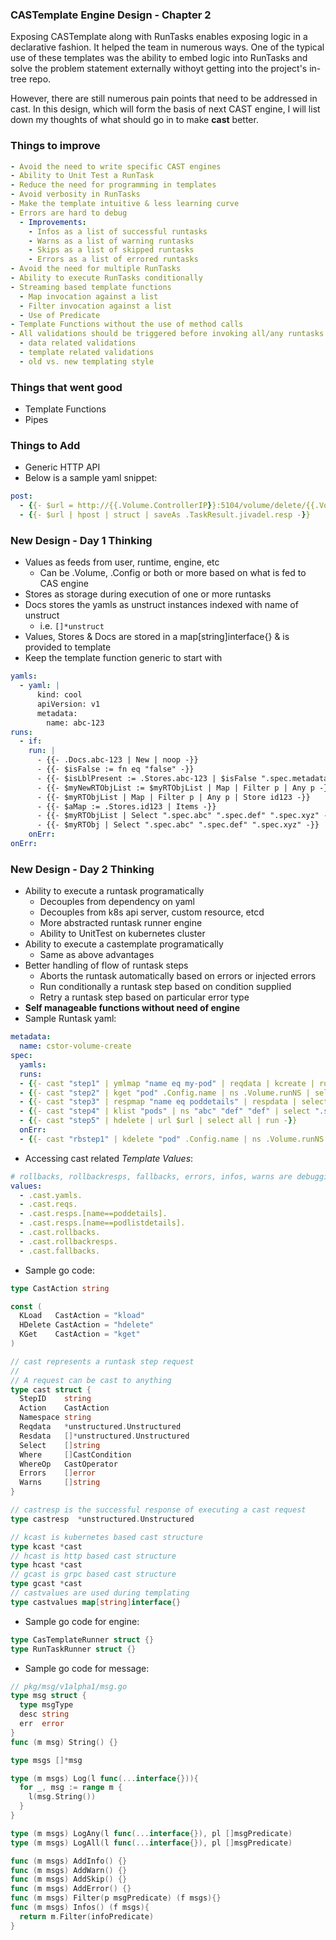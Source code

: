 ### CASTemplate Engine Design - Chapter 2
Exposing CASTemplate along with RunTasks enables exposing logic in a declarative fashion. It helped the team in numerous ways. One of the typical use of these templates was the ability to embed logic into RunTasks and solve the problem statement
externally withoyt getting into the project's in-tree repo. 

However, there are still numerous pain points that need to be addressed in cast. In this design, which will form the basis of 
next CAST engine, I will list down my thoughts of what should go in to make **cast** better.

### Things to improve
```yaml
- Avoid the need to write specific CAST engines
- Ability to Unit Test a RunTask
- Reduce the need for programming in templates
- Avoid verbosity in RunTasks
- Make the template intuitive & less learning curve
- Errors are hard to debug
  - Improvements:
    - Infos as a list of successful runtasks
    - Warns as a list of warning runtasks
    - Skips as a list of skipped runtasks
    - Errors as a list of errored runtasks
- Avoid the need for multiple RunTasks
- Ability to execute RunTasks conditionally
- Streaming based template functions
  - Map invocation against a list
  - Filter invocation against a list
  - Use of Predicate
- Template Functions without the use of method calls
- All validations should be triggered before invoking all/any runtasks
  - data related validations
  - template related validations
  - old vs. new templating style
```

### Things that went good
- Template Functions
- Pipes

### Things to Add
- Generic HTTP API
- Below is a sample yaml snippet:
```yaml
post:
  - {{- $url = http://{{.Volume.ControllerIP}}:5104/volume/delete/{{.Volume.owner}} -}}
  - {{- $url | hpost | struct | saveAs .TaskResult.jivadel.resp -}}
```

### New Design - Day 1 Thinking
- Values as feeds from user, runtime, engine, etc
  - Can be .Volume, .Config or both or more based on what is fed to CAS engine
- Stores as storage during execution of one or more runtasks
- Docs stores the yamls as unstruct instances indexed with name of unstruct
  - i.e. `[]*unstruct`
- Values, Stores & Docs are stored in a map[string]interface{} & is provided to template
- Keep the template function generic to start with
```yaml
yamls:
  - yaml: |
      kind: cool
      apiVersion: v1
      metadata:
        name: abc-123
runs:
  - if: 
    run: |
      - {{- .Docs.abc-123 | New | noop -}}
      - {{- $isFalse := fn eq "false" -}}
      - {{- $isLblPresent := .Stores.abc-123 | $isFalse ".spec.metadata.labels" -}}
      - {{- $myNewRTObjList := $myRTObjList | Map | Filter p | Any p -}}
      - {{- $myRTObjList | Map | Filter p | Any p | Store id123 -}}
      - {{- $aMap := .Stores.id123 | Items -}}
      - {{- $myRTObjList | Select ".spec.abc" ".spec.def" ".spec.xyz" -}}
      - {{- $myRTObj | Select ".spec.abc" ".spec.def" ".spec.xyz" -}}
    onErr: 
onErr:
```

### New Design - Day 2 Thinking
- Ability to execute a runtask programatically
  - Decouples from dependency on yaml
  - Decouples from k8s api server, custom resource, etcd
  - More abstracted runtask runner engine
  - Ability to UnitTest on kubernetes cluster
- Ability to execute a castemplate programatically
  - Same as above advantages
- Better handling of flow of runtask steps
  - Aborts the runtask automatically based on errors or injected errors
  - Run conditionally a runtask step based on condition supplied
  - Retry a runtask step based on particular error type
- **Self manageable functions without need of engine**
- Sample Runtask yaml:
```yaml
metadata:
  name: cstor-volume-create
spec:
  yamls:
  runs:
  - {{- cast "step1" | ymlmap "name eq my-pod" | reqdata | kcreate | run -}}
  - {{- cast "step2" | kget "pod" .Config.name | ns .Volume.runNS | select ".spec.ip" ".spec.stat" | runas ".poddetails" -}}
  - {{- cast "step3" | respmap "name eq poddetails" | respdata | select ".spec.ip" ".spec.uid" ".spec.name" | run -}}
  - {{- cast "step4" | klist "pods" | ns "abc" "def" "def" | select ".spec.name" | whereall ".spec.status eq running" ".spec.label haskey abc" | runas "podlistdetails" -}}
  - {{- cast "step5" | hdelete | url $url | select all | run -}}
  onErr:
  - {{- cast "rbstep1" | kdelete "pod" .Config.name | ns .Volume.runNS | run -}}
```
- Accessing cast related _Template Values_:
```yaml
# rollbacks, rollbackresps, fallbacks, errors, infos, warns are debugging purposes
values:
  - .cast.yamls.
  - .cast.reqs.
  - .cast.resps.[name==poddetails].
  - .cast.resps.[name==podlistdetails].
  - .cast.rollbacks.
  - .cast.rollbackresps.
  - .cast.fallbacks.
```
- Sample go code:
```go
type CastAction string

const (
  KLoad   CastAction = "kload"
  HDelete CastAction = "hdelete"
  KGet    CastAction = "kget"
)

// cast represents a runtask step request
//
// A request can be cast to anything
type cast struct {
  StepID    string
  Action    CastAction
  Namespace string
  Reqdata   *unstructured.Unstructured
  Resdata   []*unstructured.Unstructured
  Select    []string
  Where     []CastCondition
  WhereOp   CastOperator
  Errors    []error
  Warns     []string
}

// castresp is the successful response of executing a cast request
type castresp  *unstructured.Unstructured

// kcast is kubernetes based cast structure
type kcast *cast
// hcast is http based cast structure
type hcast *cast
// gcast is grpc based cast structure
type gcast *cast
// castvalues are used during templating
type castvalues map[string]interface{}
```
- Sample go code for engine:
```go
type CasTemplateRunner struct {}
type RunTaskRunner struct {}
```
- Sample go code for message:
```go
// pkg/msg/v1alpha1/msg.go
type msg struct {
  type msgType
  desc string
  err  error
}
func (m msg) String() {}

type msgs []*msg

type (m msgs) Log(l func(...interface{})){
  for _, msg := range m {
    l(msg.String())
  }
}

type (m msgs) LogAny(l func(...interface{}), pl []msgPredicate)
type (m msgs) LogAll(l func(...interface{}), pl []msgPredicate)

func (m msgs) AddInfo() {}
func (m msgs) AddWarn() {}
func (m msgs) AddSkip() {}
func (m msgs) AddError() {}
func (m msgs) Filter(p msgPredicate) (f msgs){}
func (m msgs) Infos() (f msgs){
  return m.Filter(infoPredicate)
}
```
